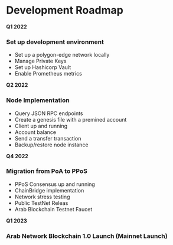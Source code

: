 # Development Roadmap

**Q1 2022**

### Set up development environment

* Set up a polygon-edge network locally
* Manage Private Keys
* Set up Hashicorp Vault
* Enable Prometheus metrics

**Q2 2022**

### &#x20;**Node Implementation**

* Query JSON RPC endpoints
* Create a genesis file with a premined account
* Client up and running
* &#x20;Account balance
* Send a transfer transaction
* Backup/restore node instance

**Q4 2022**

### Migration from PoA to PPoS

* PPoS Consensus up and running
* ChainBridge implementation
* Network stress testing
* Public TestNet Releas
* Arab Blockchain Testnet Faucet

**Q1 2023**

### Arab Network Blockchain 1.0 Launch (Mainnet Launch)



####



